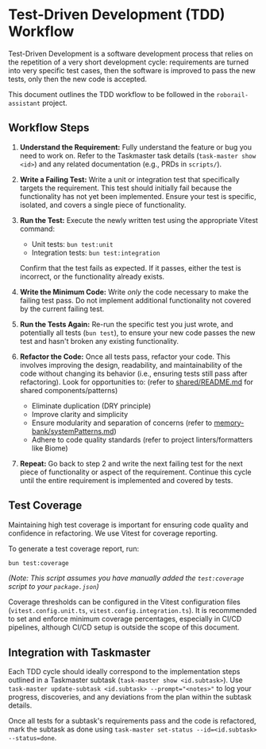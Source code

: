 # Test-Driven Development (TDD) Workflow

Test-Driven Development is a software development process that relies on the repetition of a very short development cycle: requirements are turned into very specific test cases, then the software is improved to pass the new tests, only then the new code is accepted.

This document outlines the TDD workflow to be followed in the `roborail-assistant` project.

## Workflow Steps

1.  **Understand the Requirement:** Fully understand the feature or bug you need to work on. Refer to the Taskmaster task details (`task-master show <id>`) and any related documentation (e.g., PRDs in `scripts/`).

2.  **Write a Failing Test:** Write a unit or integration test that specifically targets the requirement. This test should initially fail because the functionality has not yet been implemented. Ensure your test is specific, isolated, and covers a single piece of functionality.

3.  **Run the Test:** Execute the newly written test using the appropriate Vitest command:
    *   Unit tests: `bun test:unit`
    *   Integration tests: `bun test:integration`

    Confirm that the test fails as expected. If it passes, either the test is incorrect, or the functionality already exists.

4.  **Write the Minimum Code:** Write *only* the code necessary to make the failing test pass. Do not implement additional functionality not covered by the current failing test.

5.  **Run the Tests Again:** Re-run the specific test you just wrote, and potentially all tests (`bun test`), to ensure your new code passes the new test and hasn't broken any existing functionality.

6.  **Refactor the Code:** Once all tests pass, refactor your code. This involves improving the design, readability, and maintainability of the code without changing its behavior (i.e., ensuring tests still pass after refactoring). Look for opportunities to: (refer to [shared/README.md](mdc:shared/README.md) for shared components/patterns)
    *   Eliminate duplication (DRY principle)
    *   Improve clarity and simplicity
    *   Ensure modularity and separation of concerns (refer to [memory-bank/systemPatterns.md](mdc:memory-bank/systemPatterns.md))
    *   Adhere to code quality standards (refer to project linters/formatters like Biome)

7.  **Repeat:** Go back to step 2 and write the next failing test for the next piece of functionality or aspect of the requirement. Continue this cycle until the entire requirement is implemented and covered by tests.

## Test Coverage

Maintaining high test coverage is important for ensuring code quality and confidence in refactoring. We use Vitest for coverage reporting.

To generate a test coverage report, run:

```bash
bun test:coverage
```

*(Note: This script assumes you have manually added the `test:coverage` script to your `package.json`)*

Coverage thresholds can be configured in the Vitest configuration files (`vitest.config.unit.ts`, `vitest.config.integration.ts`). It is recommended to set and enforce minimum coverage percentages, especially in CI/CD pipelines, although CI/CD setup is outside the scope of this document.

## Integration with Taskmaster

Each TDD cycle should ideally correspond to the implementation steps outlined in a Taskmaster subtask (`task-master show <id.subtask>`). Use `task-master update-subtask <id.subtask> --prompt="<notes>"` to log your progress, discoveries, and any deviations from the plan within the subtask details.

Once all tests for a subtask's requirements pass and the code is refactored, mark the subtask as done using `task-master set-status --id=<id.subtask> --status=done`. 